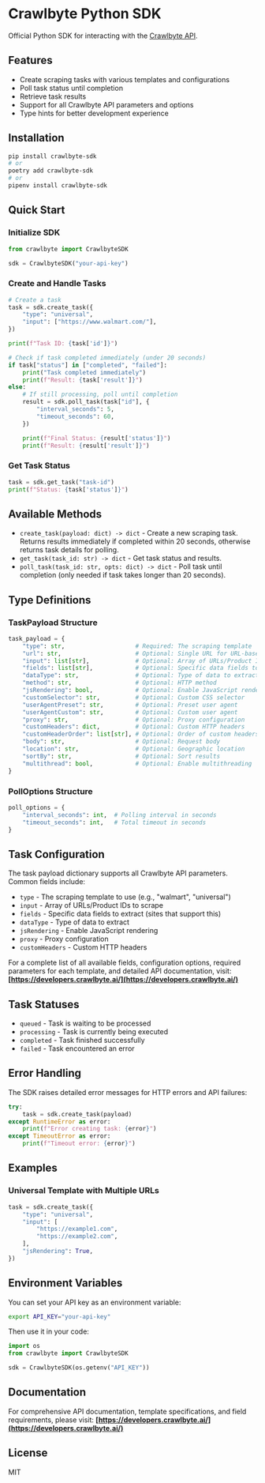 # Crawlbyte Python SDK

Official Python SDK for interacting with the [Crawlbyte API](https://crawlbyte.ai).

## Features

- Create scraping tasks with various templates and configurations
- Poll task status until completion
- Retrieve task results
- Support for all Crawlbyte API parameters and options
- Type hints for better development experience

## Installation

```bash
pip install crawlbyte-sdk
# or
poetry add crawlbyte-sdk
# or
pipenv install crawlbyte-sdk
```

## Quick Start

### Initialize SDK

```python
from crawlbyte import CrawlbyteSDK

sdk = CrawlbyteSDK("your-api-key")
```

### Create and Handle Tasks

```python
# Create a task
task = sdk.create_task({
    "type": "universal",
    "input": ["https://www.walmart.com/"],
})

print(f"Task ID: {task['id']}")

# Check if task completed immediately (under 20 seconds)
if task["status"] in ["completed", "failed"]:
    print("Task completed immediately")
    print(f"Result: {task['result']}")
else:
    # If still processing, poll until completion
    result = sdk.poll_task(task["id"], {
        "interval_seconds": 5,
        "timeout_seconds": 60,
    })

    print(f"Final Status: {result['status']}")
    print(f"Result: {result['result']}")
```

### Get Task Status

```python
task = sdk.get_task("task-id")
print(f"Status: {task['status']}")
```

## Available Methods

- `create_task(payload: dict) -> dict` - Create a new scraping task. Returns results immediately if completed within 20 seconds, otherwise returns task details for polling.
- `get_task(task_id: str) -> dict` - Get task status and results.
- `poll_task(task_id: str, opts: dict) -> dict` - Poll task until completion (only needed if task takes longer than 20 seconds).

## Type Definitions

### TaskPayload Structure

```python
task_payload = {
    "type": str,                    # Required: The scraping template
    "url": str,                     # Optional: Single URL for URL-based templates
    "input": list[str],             # Optional: Array of URLs/Product IDs
    "fields": list[str],            # Optional: Specific data fields to extract
    "dataType": str,                # Optional: Type of data to extract
    "method": str,                  # Optional: HTTP method
    "jsRendering": bool,            # Optional: Enable JavaScript rendering
    "customSelector": str,          # Optional: Custom CSS selector
    "userAgentPreset": str,         # Optional: Preset user agent
    "userAgentCustom": str,         # Optional: Custom user agent
    "proxy": str,                   # Optional: Proxy configuration
    "customHeaders": dict,          # Optional: Custom HTTP headers
    "customHeaderOrder": list[str], # Optional: Order of custom headers
    "body": str,                    # Optional: Request body
    "location": str,                # Optional: Geographic location
    "sortBy": str,                  # Optional: Sort results
    "multithread": bool,            # Optional: Enable multithreading
}
```

### PollOptions Structure

```python
poll_options = {
    "interval_seconds": int,  # Polling interval in seconds
    "timeout_seconds": int,   # Total timeout in seconds
}
```

## Task Configuration

The task payload dictionary supports all Crawlbyte API parameters. Common fields include:

- `type` - The scraping template to use (e.g., "walmart", "universal")
- `input` - Array of URLs/Product IDs to scrape
- `fields` - Specific data fields to extract (sites that support this)
- `dataType` - Type of data to extract
- `jsRendering` - Enable JavaScript rendering
- `proxy` - Proxy configuration
- `customHeaders` - Custom HTTP headers

For a complete list of all available fields, configuration options, required parameters for each template, and detailed API documentation, visit: **[https://developers.crawlbyte.ai/](https://developers.crawlbyte.ai/)**

## Task Statuses

- `queued` - Task is waiting to be processed
- `processing` - Task is currently being executed
- `completed` - Task finished successfully
- `failed` - Task encountered an error

## Error Handling

The SDK raises detailed error messages for HTTP errors and API failures:

```python
try:
    task = sdk.create_task(payload)
except RuntimeError as error:
    print(f"Error creating task: {error}")
except TimeoutError as error:
    print(f"Timeout error: {error}")
```

## Examples

### Universal Template with Multiple URLs

```python
task = sdk.create_task({
    "type": "universal",
    "input": [
        "https://example1.com",
        "https://example2.com",
    ],
    "jsRendering": True,
})
```

## Environment Variables

You can set your API key as an environment variable:

```bash
export API_KEY="your-api-key"
```

Then use it in your code:

```python
import os
from crawlbyte import CrawlbyteSDK

sdk = CrawlbyteSDK(os.getenv("API_KEY"))
```

## Documentation

For comprehensive API documentation, template specifications, and field requirements, please visit:
**[https://developers.crawlbyte.ai/](https://developers.crawlbyte.ai/)**

## License

MIT
